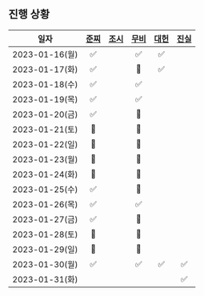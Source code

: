 ## 진행 상황

|      일자      | [준찌](https://github.com/juunzzi) | [조시](https://github.com/hyunrrr) | [무비](https://github.com/byhhh2) | [대헌](https://github.com/asiloveyou) | [진실](https://github.com/kauthenticity) |
| :------------: | :--------------------------------: | :--------------------------------: | :-------------------------------: | :-----------------------------------: | :--------------------------------------: |
| 2023-01-16(월) |                 ✅                 |                                    |                ✅                 |                  ✅                   |                                          |
| 2023-01-17(화) |                 ✅                 |                                    |                🐶                 |                  ✅                   |                                          |
| 2023-01-18(수) |                 ✅                 |                                    |                ✅                 |                                       |                                          |
| 2023-01-19(목) |                 ✅                 |                                    |                ✅                 |                                       |                                          |
| 2023-01-20(금) |                 ✅                 |                                    |                🐶                 |                                       |                                          |
| 2023-01-21(토) |                 🐶                 |                                    |                🐶                 |                                       |                                          |
| 2023-01-22(일) |                 🐶                 |                                    |                🐶                 |                                       |                                          |
| 2023-01-23(월) |                 🐶                 |                                    |                🐶                 |                                       |                                          |
| 2023-01-24(화) |                 🐶                 |                                    |                🐶                 |                                       |                                          |
| 2023-01-25(수) |                 ✅                 |                                    |                🐶                 |                                       |                                          |
| 2023-01-26(목) |                 ✅                 |                                    |                ✅                 |                                       |                                          |
| 2023-01-27(금) |                 ✅                 |                                    |                🐶                  |                                       |                                          |
| 2023-01-28(토) |                 🐶                   |                                    |              🐶                     |                                       |                                          |
| 2023-01-29(일) |                 🐶                   |                                    |               🐶                    |                                       |                                          |
| 2023-01-30(월) |                 ✅                  |                                    |                 ✅                  |                      ✅                |                  ✅                       |
| 2023-01-31(화) |                                    |                                    |                                   |                                       |                    ✅                     |
